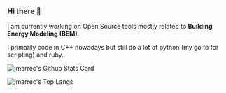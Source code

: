 ### Hi there 👋

I am currently working on Open Source tools mostly related to **Building Energy Modeling (BEM)**.

I primarily code in C++ nowadays but still do a lot of python (my go to for scripting) and ruby.

![jmarrec's Github Stats Card](https://github-readme-stats.vercel.app/api?username=jmarrec&show_icons=true&theme=onedark)

![jmarrec's Top Langs](https://github-readme-stats.vercel.app/api/top-langs/?username=jmarrec&theme=onedark&hide=html&langs_count=10&layout=compact)
